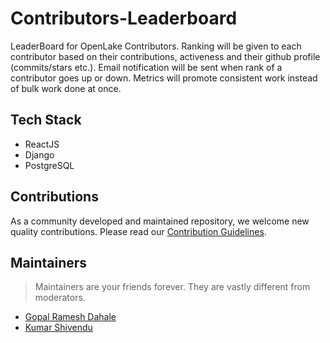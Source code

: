 # Contributors-Leaderboard
LeaderBoard for OpenLake Contributors. Ranking will be given to each contributor based on their contributions, activeness and their github profile (commits/stars etc.). Email notification will be sent when rank of a contributor goes up or down. Metrics will promote consistent work instead of bulk work done at once.

## Tech Stack
- ReactJS
- Django
- PostgreSQL

## Contributions

As a community developed and maintained repository, we welcome new quality contributions. Please read our [Contribution Guidelines](https://github.com/OpenLake/Contributors-Leaderboard/blob/main/.github/CONTRIBUTING.md).

## Maintainers
> Maintainers are your friends forever. They are vastly different from moderators.
- [Gopal Ramesh Dahale](https://github.com/Gopal-Dahale)
- [Kumar Shivendu](https://github.com/KShivendu)
